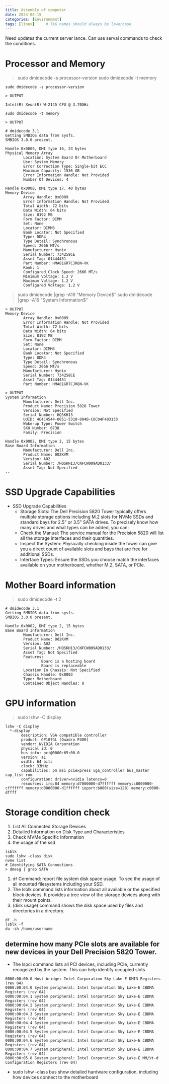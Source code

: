 ```yaml
---
title: Assembly of computer
date: 2024-08-15
categories: [Environment]
tags: [linux]     # TAG names should always be lowercase
---
```


Need updates the current server lance.
Can use serval commands to check the conditions.

# Processor and Memory

> sudo dmidecode -s processor-version
> sudo dmidecode -t memory

```shell
sudo dmidecode -s processor-version

> OUTPUT

Intel(R) Xeon(R) W-2145 CPU @ 3.70GHz

sudo dmidecode -t memory

> OUTPUT

# dmidecode 3.1
Getting SMBIOS data from sysfs.
SMBIOS 3.0.0 present.

Handle 0x0009, DMI type 16, 23 bytes
Physical Memory Array
        Location: System Board Or Motherboard
        Use: System Memory
        Error Correction Type: Single-bit ECC
        Maximum Capacity: 1536 GB
        Error Information Handle: Not Provided
        Number Of Devices: 4

Handle 0x000B, DMI type 17, 40 bytes
Memory Device
        Array Handle: 0x0009
        Error Information Handle: Not Provided
        Total Width: 72 bits
        Data Width: 64 bits
        Size: 8192 MB
        Form Factor: DIMM
        Set: None
        Locator: DIMM3
        Bank Locator: Not Specified
        Type: DDR4
        Type Detail: Synchronous
        Speed: 2666 MT/s
        Manufacturer: Hynix
        Serial Number: 734258CE
        Asset Tag: 01444451
        Part Number: HMA81GR7CJR8N-VK    
        Rank: 1
        Configured Clock Speed: 2666 MT/s
        Minimum Voltage: 1.2 V
        Maximum Voltage: 1.2 V
        Configured Voltage: 1.2 V
```

> sudo dmidecode |grep -A16 "Memory Device$"
> sudo dmidecode |grep -A16 "System Information$"

```shell
> OUTPUT
Memory Device
        Array Handle: 0x0009
        Error Information Handle: Not Provided
        Total Width: 72 bits
        Data Width: 64 bits
        Size: 8192 MB
        Form Factor: DIMM
        Set: None
        Locator: DIMM3
        Bank Locator: Not Specified
        Type: DDR4
        Type Detail: Synchronous
        Speed: 2666 MT/s
        Manufacturer: Hynix
        Serial Number: 734258CE
        Asset Tag: 01444451
        Part Number: HMA81GR7CJR8N-VK    

> OUTPUT
System Information
        Manufacturer: Dell Inc.
        Product Name: Precision 5820 Tower
        Version: Not Specified
        Serial Number: HQSKH13
        UUID: 4C4C4544-0051-5310-804B-C8C04F483133
        Wake-up Type: Power Switch
        SKU Number: 0738
        Family: Precision

Handle 0x0002, DMI type 2, 15 bytes
Base Board Information
        Manufacturer: Dell Inc.
        Product Name: 002KVM
        Version: A02
        Serial Number: /HQSKH13/CNFCW009AD0133/
        Asset Tag: Not Specified
--
```

# SSD Upgrade Capabilities

+ SSD Upgrade Capabilities
    + Storage Slots: The Dell Precision 5820 Tower typically offers multiple storage options including M.2 slots for NVMe SSDs and standard bays for 2.5" or 3.5" SATA drives. To precisely know how many drives and what types can be added, you can:
    + Check the Manual: The service manual for the Precision 5820 will list all the storage interfaces and their quantities.
    + Inspect the System: Physically checking inside the tower can give you a direct count of available slots and bays that are free for additional SSDs.
    + Interface Types: Ensure the SSDs you choose match the interfaces available on your motherboard, whether M.2, SATA, or PCIe.

# Mother Board information

> sudo dmidecode -t 2

```shell
# dmidecode 3.1
Getting SMBIOS data from sysfs.
SMBIOS 3.0.0 present.

Handle 0x0002, DMI type 2, 15 bytes
Base Board Information
        Manufacturer: Dell Inc.
        Product Name: 002KVM
        Version: A02
        Serial Number: /HQSKH13/CNFCW009AD0133/
        Asset Tag: Not Specified
        Features:
                Board is a hosting board
                Board is replaceable
        Location In Chassis: Not Specified
        Chassis Handle: 0x0003
        Type: Motherboard
        Contained Object Handles: 0
```

# GPU information

> sudo lshw -C display

```shell
lshw -C display
  *-display                 
       description: VGA compatible controller
       product: GP107GL [Quadro P400]
       vendor: NVIDIA Corporation
       physical id: 0
       bus info: pci@0000:65:00.0
       version: a1
       width: 64 bits
       clock: 33MHz
       capabilities: pm msi pciexpress vga_controller bus_master cap_list rom
       configuration: driver=nvidia latency=0
       resources: irq:84 memory:d7000000-d7ffffff memory:c0000000-cfffffff memory:d0000000-d1ffffff ioport:b000(size=128) memory:c0000-dffff
```

# Storage condition check

1. List All Connected Storage Devices
2. Detailed Information on Disk Type and Characteristics
3. Check MVMe Specific Information
4. the usage of the ssd
```shell
lsblk
sudo lshw -class disk
nvme list
# Identifying SATA Connections 
> dmesg | grep SATA
```

1. `df` Command: report file system disk space usage. To see the usage of all mounted filesystems including your SSD.
2. The lsblk command lists information about all available or the specified block devices. It provides a tree view of the storage devices along with their mount points.
3. (disk usage) command shows the disk space used by files and directories in a directory.

```shell
df -h
lsblk -f
du -sh /home/username
```

## determine how many PCIe slots are available for new devices in your Dell Precision 5820 Tower.

+ The lspci command lists all PCI devices, including PCIe, currently recognized by the system. This can help identify occupied slots

```shell
0000:00:00.0 Host bridge: Intel Corporation Sky Lake-E DMI3 Registers (rev 04)
0000:00:04.0 System peripheral: Intel Corporation Sky Lake-E CBDMA Registers (rev 04)
0000:00:04.1 System peripheral: Intel Corporation Sky Lake-E CBDMA Registers (rev 04)
0000:00:04.2 System peripheral: Intel Corporation Sky Lake-E CBDMA Registers (rev 04)
0000:00:04.3 System peripheral: Intel Corporation Sky Lake-E CBDMA Registers (rev 04)
0000:00:04.4 System peripheral: Intel Corporation Sky Lake-E CBDMA Registers (rev 04)
0000:00:04.5 System peripheral: Intel Corporation Sky Lake-E CBDMA Registers (rev 04)
0000:00:04.6 System peripheral: Intel Corporation Sky Lake-E CBDMA Registers (rev 04)
0000:00:04.7 System peripheral: Intel Corporation Sky Lake-E CBDMA Registers (rev 04)
0000:00:05.0 System peripheral: Intel Corporation Sky Lake-E MM/Vt-d Configuration Registers (rev 04)
```

+ sudo lshw -class bus
show detailed hardware configuration, including how devices connect to the motherboard
